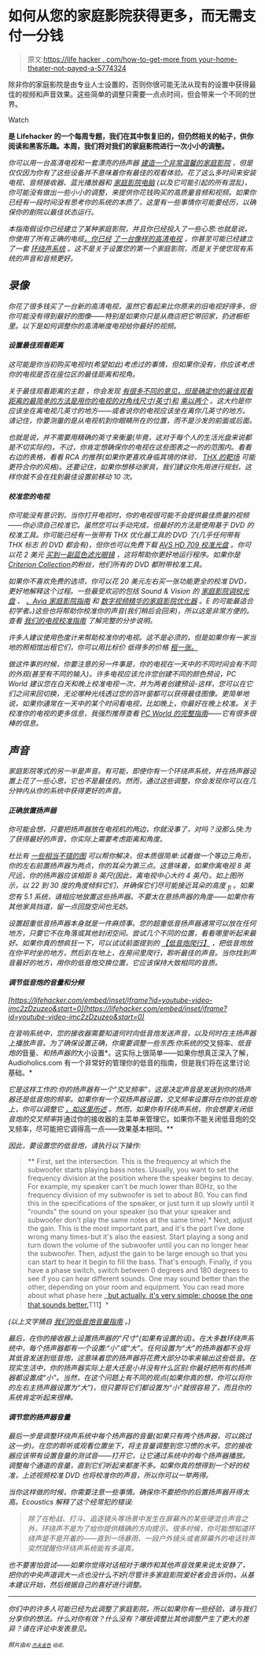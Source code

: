 # 如何从您的家庭影院获得更多，而无需支付一分钱

> 原文:[https://life hacker . com/how-to-get-more from your-home-theater-not-payed-a-5774324](https://lifehacker.com/how-to-get-more-from-your-home-theater-without-paying-a-5774324)

除非你的家庭影院是由专业人士设置的，否则你很可能无法从现有的设置中获得最佳的视频和声音效果。这些简单的调整只需要一点点时间，但会带来一个不同的世界。

Watch

[](http://lifehacker.com/tag/blast-from-the-past)**是 Lifehacker 的一个每周专题，我们在其中恢复旧的，但仍然相关的帖子，供你阅读和黑客乐趣。本周，我们将对我们的家庭影院进行一次小小的调整。**

*你可以用一台高清电视和一套漂亮的扬声器 [建造一个非常温馨的家庭影院](https://lifehacker.com/how-to-build-your-first-home-theater-from-nothing-474775110) ，但是仅仅因为你有了这些设备并不意味着你有最佳的观看体验。花了这么多时间来安装电视、音频接收器、蓝光播放器和 [家庭影院电脑](http://lifehacker.com/how-i-built-the-media-center-of-my-dreams-for-under-50-5936546) (以及它可能引起的所有混乱)，你可能没有做出一些小小的调整，来提供你花钱购买的高质量音频和视频。如果你已经有一段时间没有思考你的系统的本质了，这里有一些事情你可能要经历，以确保你的剧院以最佳状态运行。*

*本指南假设你已经建立了某种家庭影院，并且你已经投入了一些心思:也就是说，你使用了所有正确的电缆[，你已经](http://lifehacker.com/pick-the-best-cables-for-your-home-theater-pc-5668713) [了一台像样的高清电视](http://lifehacker.com/hdtv-guide-the-short-and-sweet-version-168523) ，你甚至可能已经建立了一套 [环绕声系统](http://gizmodo.com/do-you-have-a-surround-sound-setup-5286069) 。这不是关于设置您的第一个家庭影院，而是关于使您现有系统的声音和音频更好。*

## *录像*

*你花了很多钱买了一台新的高清电视，虽然它看起来比你原来的旧电视好得多，但你可能没有得到最好的图像——特别是如果你只是从商店把它带回家，扔进橱柜里。以下是如何调整你的高清晰度电视给你最好的视频。*

#### *设置最佳观看距离*

*这可能是你当初购买电视时(希望如此)考虑过的事情，但如果你没有，你应该考虑你的电视是否在座位区的最佳距离和视角。*

*关于最佳观看距离的主题 ，你会发现 [有很多不同的意见，但是确定你的最佳观看距离的最简单的方法是用你的电视的对角线尺寸(英寸)和](http://en.wikipedia.org/wiki/Optimum_HDTV_viewing_distance) [乘以两个](https://lifehacker.com/choose-the-right-sized-tv-for-your-space-with-a-simple-5354832) 。这大约是你应该坐在离电视几英寸的地方——或者说你的电视应该坐在离你几英寸的地方。请记住，你要测量的是从电视机到你眼睛所在的位置，而不是沙发的前面或后面。*

*也就是说，并不需要用精确的英寸来衡量(毕竟，这对于每个人的生活光盘来说都是不切实际的)。不过，你肯定想确保你的电视在这些图表之一的的范围内。看看右边的表格，看看 RCA 的推荐(如果你更喜欢身临其境的体验， [THX 的靶场](http://www.thx.com/consumer/home-entertainment/home-theater/hdtv-set-up/) 可能更符合你的风格)。还要记住，如果你想移动家具，我们建议你先用进行规划，这样你就不会在找到最佳设置前移动 10 次。*

#### *校准您的电视*

*你可能没有意识到，当你打开电视时，你的电视很可能不会提供最佳质量的视频——你必须自己校准它。虽然您可以手动完成，但最好的方法是使用基于 DVD 的校准工具。你可能已经有一张带有 THX 优化器工具的 DVD 了(几乎任何带有 THX 标志 的 DVD 都会有)，但你也可以免费下载 [AVS HD 709 校准光盘](http://www.avsforum.com/forum/139-display-calibration/948496-avs-hd-709-blu-ray-mp4-calibration.html) 。你可以花 2 美元 [买到一副蓝色滤光眼镜](http://www.costore.com/THX/productenlarged.asp?peid=87&pid=930793) ，这将帮助你更好地运行程序。如果你是[Criterion Collection](http://www.criterion.com/)的粉丝，他们所有的 DVD 都附带校准工具。*

*如果你不喜欢免费的选项，你可以花 20 美元左右买一张功能更全的校准 DVD，更好地解释这个过程。一些最受欢迎的包括 Sound & Vision 的 [家庭影院调校光盘](http://www.amazon.com/Sound-Vision-Home-Theater-Tune-Up/dp/B00005TRZA?asc_campaign=InlineText&asc_refurl=https://lifehacker.com/how-to-get-more-from-your-home-theater-without-paying-a-5774324&asc_source=&tag=kinjalifehackerlink-20) 、 [、Avia 家庭影院指南](http://www.amazon.com/Avia-II-Artist-Not-Provided/dp/B000X4NJNS/?asc_campaign=InlineText&asc_refurl=https://lifehacker.com/how-to-get-more-from-your-home-theater-without-paying-a-5774324&asc_source=&ref=sr_1_3&tag=kinjalifehackerlink-20) 和 [数字视频精华的家庭影院优化器](http://www.amazon.com/exec/obidos/tg/stores/detail/-/product/B00005PJ70?asc_campaign=InlineText&asc_refurl=https://lifehacker.com/how-to-get-more-from-your-home-theater-without-paying-a-5774324&asc_source=&tag=kinjalifehackerlink-20) 。E 的可能最适合初学者。)这些也将帮助你校准你的声音(我们稍后会回来)，所以这是非常方便的。查看 [我们的电视校准指南](https://lifehacker.com/how-to-calibrate-your-hdtv-for-better-video-quality-in-5858625) 了解完整的分步说明。*

*许多人建议使用色度计来帮助校准你的电视。这不是必须的，但是如果你有一家当地的照相馆出租它们，你可以用比标价 低得多的价格 [租一张。](http://lifehacker.com/calibrate-your-monitors-using-a-cheap-rented-colorimit-5732038)*

*做这件事的时候，你要注意的另一件事是，你的电视在一天中的不同时间会有不同的外观(甚至有不同的输入)。许多电视应该允许您创建不同的颜色预设，PC World 建议您在白天和晚上校准电视一次，并为两者创建预设-这样，您可以在它们之间来回切换，无论哪种光线透过您的百叶窗都可以获得最佳图像。更简单地说，如果你通常在一天中的某个时间看电视，比如晚上，你最好在晚上校准。关于校准你的电视的更多信息，我强烈推荐查看 [PC World 的完整指南](http://www.pcworld.com/article/148462/how_to_calibrate_your_hdtv.html)——它有很多很棒的信息。*

## *声音*

*家庭影院等式的另一半是声音。有可能，即使你有一个环绕声系统，并在扬声器设置上花了一些心思，它也不是最佳的。然而，通过这些调整，你会发现你可以在几分钟内从你的系统中获得更好的声音。*

#### *正确放置扬声器*

*你可能会想，只要把扬声器放在电视机的两边，你就没事了，对吗？没那么快:为了获得最好的声音，你实际上需要考虑距离和角度。*

*杜比有 [一些相当不错的图](http://www.dolby.com/us/en/guide/surround-sound-speaker-setup/index.html) 可以帮你解决，但本质很简单:试着做一个等边三角形，你的左右前置扬声器为两点，你的耳朵为第三点。这意味着，如果你离电视 8 英尺远，你的扬声器应该相距 8 英尺(因此，离电视中心大约 4 英尺)。如上图所示，以 22 到 30 度的角度倾斜它们，并确保它们尽可能接近耳朵的高度 <sub>fl</sub> 。如果您有 5.1 系统，请相应地放置这些扬声器。不要太在意扬声器的角度——如果你有其他家具挡道，留一点回旋空间也无妨。*

*设置超重低音扬声器本身就是一件麻烦事。您的超重低音扬声器通常可以放在任何地方，只要它不在角落或其他封闭空间。尝试几个不同的位置，看看哪里听起来最好。如果你真的想疯狂一下，可以试试前面提到的 [【低音炮爬行】](http://lifehacker.com/use-the-subwoofer-crawl-to-fine-tune-your-speaker-set-5751818) ，把低音炮放在你平时坐的地方，然后趴在地上，在房间里爬行，聆听最佳的声音。当你找到声音最好的地方，用你的低音炮交换位置，它应该保持大致相同的音质。*

#### *调节低音炮的音量和分频*

 *[https://lifehacker.com/embed/inset/iframe?id=youtube-video-imc2zDzuzeo&start=0](https://lifehacker.com/embed/inset/iframe?id=youtube-video-imc2zDzuzeo&start=0)* 

*在音响系统中，您的接收器需要知道何时向低音炮发送声音，以及何时在主扬声器上播放声音。为了确保设置正确，你需要调整一些东西:你系统的*交叉频率、*低音炮的*音量、*和扬声器的*大小设置*。这实际上很简单——如果你想真正深入了解，Audioholics.com 有一个非常好的管理你的低音的指南，但是我们将在这里讨论基础。*

*它是这样工作的:你的扬声器有一个“交叉频率”，这是决定声音是发送到你的扬声器还是低音炮的频率。如果你有一个双扬声器设置，交叉频率设置将在你的低音炮上，你可以调整它 [，如这里所述](http://forum.ecoustics.com/bbs/messages/34579/109297.html) 。然而，如果你有环绕声系统，你会想要关闭低音炮的交叉频率*并通过你的接收器的主菜单来管理它。如果你不能关闭低音炮的交叉频率，尽可能把它调得高一点——效果基本相同。**

*因此，要设置您的低音炮，请执行以下操作:*

> **   First, set the intersection. This is the frequency at which the subwoofer starts playing bass notes. Usually, you want to set the frequency division at the position where the speaker begins to decay. For example, my speaker can't be much lower than 80Hz, so the frequency division of my subwoofer is set to about 80\. You can find this in the specifications of the speaker, or just turn it up slowly until it "rounds" the sound on your speaker (so that your speaker and subwoofer don't play the same notes at the same time).*   Next, adjust the gain. This is the most important part, and it's the part I've done wrong many times-but it's also the easiest. Start playing a song and turn down the volume of the subwoofer until you can no longer hear the subwoofer. Then, adjust the gain to be large enough so that you can start to hear it begin to fill the bass. That's enough. Finally, if you have a phase switch, switch between 0 degrees and 180 degrees to see if you can hear different sounds. One may sound better than the other, depending on your room and equipment. You can read more about what phase here [, but actually, it's very simple: choose the one that sounds better.](http://reviews.cnet.com/4520-11254_7-6360441-6.html)T11】*

*(以上文字摘自 [我们的低音炮音量指南](https://lifehacker.com/how-to-properly-set-your-subwoofers-volume-without-sh-1506136549) 。)*

*最后，在你的接收器上设置扬声器的“尺寸”(如果有设置的话)。在大多数环绕声系统中，每个扬声器都有一个设置:“小”或“大”。任何设置为“大”的扬声器都不会将其低音发送到低音炮，这意味着您的扬声器将花费大部分功率来输出这些低音。在现实生活中，你的扬声器实际上是大还是小并没有什么区别:你最好把所有的扬声器都设置成“小”。当然，在这个问题上有不同的观点(如果你真的想，你可以将你的左右主扬声器设置为“大”)，但只要将它们都设置为“小”就很容易了，而且你的系统肯定听起来很棒。*

#### *调节您的扬声器音量*

*最后一步是调整环绕声系统中每个扬声器的音量(如果只有两个扬声器，可以跳过这一步)。在您的聆听或观看位置坐下，将主音量调整到您习惯的水平。您的接收器应该带有设置音量的测试音——打开它，让它通过系统中的每个扬声器播放。调整每个通道的音量，直到它们听起来都差不多。如果你真的想得到一个好的校准，上述视频校准 DVD 也将校准你的声音，所以你可以一举两得。*

*当你这样做的时候，你需要注意一些事情。确保你不要把你的后置扬声器开得太高。Ecoustics 解释了这个经常犯的错误:*

> *除了在枪战、打斗、追逐镜头等场景中发生在屏幕外的某些硬混合声音之外，环绕声不是为了给你提供精确的方向提示。很多时候，你可能想知道环绕声是不是开着的——直到一场暴雨、一段户外镜头或者屏幕外的电话铃声突然提醒你环绕声系统能有多逼真。*

*也不要害怕尝试——如果你觉得对话相对于爆炸和其他声音效果来说太安静了，把你的中央声道调大一点也没什么不好(尽管许多家庭影院爱好者会告诉你)。从基本建议开始，然后根据自己的喜好进行调整。*

* * *

*你们中的许多人可能已经为此调整了家庭影院，所以如果你有一些经验，请与我们分享你的想法。什么对你有效？什么没有？哪些调整比其他调整产生了更大的差异？请在评论中发表意见。*

**<small>照片由</small>*[*<small></small>*](http://www.flickr.com/photos/pascalsijen/3518284515/in/photostream/)<small>*<small>和</small>* [*<small>杰夫金色</small>*](http://www.flickr.com/photos/jeffanddayna/4126346892) *<small>组成。</small>*</small>*

*<small></small>*